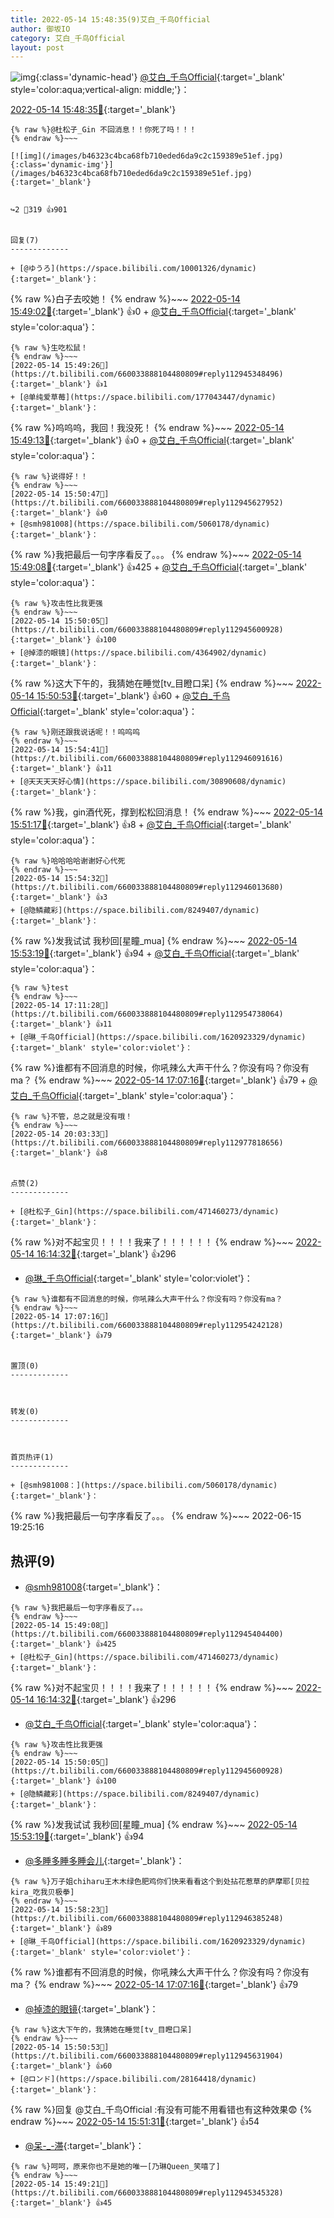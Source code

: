```yaml
---
title: 2022-05-14 15:48:35(9)艾白_千鸟Official
author: 御坂IO
category: 艾白_千鸟Official
layout: post
---
```


![img](/images/9ae8b9445fd0665cc014d9080156a45271be73c6.jpg){:class='dynamic-head'}
[@艾白_千鸟Official](https://space.bilibili.com/334537711/dynamic){:target='_blank' style='color:aqua;vertical-align: middle;'}：

[2022-05-14 15:48:35🔗](https://t.bilibili.com/660033888104480809){:target='_blank'}

~~~
{% raw %}@杜松子_Gin 不回消息！！你死了吗！！！
{% endraw %}~~~

[![img](/images/b46323c4bca68fb710eded6da9c2c159389e51ef.jpg){:class='dynamic-img'}](/images/b46323c4bca68fb710eded6da9c2c159389e51ef.jpg){:target='_blank'}


↪️2 💬319 👍901


回复(7)
-------------

+ [@ゆうろ](https://space.bilibili.com/10001326/dynamic){:target='_blank'}：
~~~
{% raw %}白子去咬她！
{% endraw %}~~~
[2022-05-14 15:49:02🔗](https://t.bilibili.com/660033888104480809#reply112945334432){:target='_blank'} 👍0
    + [@艾白_千鸟Official](https://space.bilibili.com/334537711/dynamic){:target='_blank' style='color:aqua'}：
~~~
{% raw %}生吃松鼠！
{% endraw %}~~~
[2022-05-14 15:49:26🔗](https://t.bilibili.com/660033888104480809#reply112945348496){:target='_blank'} 👍1
+ [@单纯爱草莓](https://space.bilibili.com/177043447/dynamic){:target='_blank'}：
~~~
{% raw %}呜呜呜，我回！我没死！
{% endraw %}~~~
[2022-05-14 15:49:13🔗](https://t.bilibili.com/660033888104480809#reply112945340688){:target='_blank'} 👍0
    + [@艾白_千鸟Official](https://space.bilibili.com/334537711/dynamic){:target='_blank' style='color:aqua'}：
~~~
{% raw %}说得好！！
{% endraw %}~~~
[2022-05-14 15:50:47🔗](https://t.bilibili.com/660033888104480809#reply112945627952){:target='_blank'} 👍0
+ [@smh981008](https://space.bilibili.com/5060178/dynamic){:target='_blank'}：
~~~
{% raw %}我把最后一句字序看反了。。。
{% endraw %}~~~
[2022-05-14 15:49:08🔗](https://t.bilibili.com/660033888104480809#reply112945404400){:target='_blank'} 👍425
    + [@艾白_千鸟Official](https://space.bilibili.com/334537711/dynamic){:target='_blank' style='color:aqua'}：
~~~
{% raw %}攻击性比我更强
{% endraw %}~~~
[2022-05-14 15:50:05🔗](https://t.bilibili.com/660033888104480809#reply112945600928){:target='_blank'} 👍100
+ [@掉漆的眼镜](https://space.bilibili.com/4364902/dynamic){:target='_blank'}：
~~~
{% raw %}这大下午的，我猜她在睡觉[tv_目瞪口呆]
{% endraw %}~~~
[2022-05-14 15:50:53🔗](https://t.bilibili.com/660033888104480809#reply112945631904){:target='_blank'} 👍60
    + [@艾白_千鸟Official](https://space.bilibili.com/334537711/dynamic){:target='_blank' style='color:aqua'}：
~~~
{% raw %}刚还跟我说话呢！！呜呜呜
{% endraw %}~~~
[2022-05-14 15:54:41🔗](https://t.bilibili.com/660033888104480809#reply112946091616){:target='_blank'} 👍11
+ [@天天天天好心情](https://space.bilibili.com/30890608/dynamic){:target='_blank'}：
~~~
{% raw %}我，gin酒代死，撑到松松回消息！
{% endraw %}~~~
[2022-05-14 15:51:17🔗](https://t.bilibili.com/660033888104480809#reply112945708960){:target='_blank'} 👍8
    + [@艾白_千鸟Official](https://space.bilibili.com/334537711/dynamic){:target='_blank' style='color:aqua'}：
~~~
{% raw %}哈哈哈哈谢谢好心代死
{% endraw %}~~~
[2022-05-14 15:54:32🔗](https://t.bilibili.com/660033888104480809#reply112946013680){:target='_blank'} 👍3
+ [@隐鳞藏彩](https://space.bilibili.com/8249407/dynamic){:target='_blank'}：
~~~
{% raw %}发我试试 我秒回[星瞳_mua]
{% endraw %}~~~
[2022-05-14 15:53:19🔗](https://t.bilibili.com/660033888104480809#reply112945886832){:target='_blank'} 👍94
    + [@艾白_千鸟Official](https://space.bilibili.com/334537711/dynamic){:target='_blank' style='color:aqua'}：
~~~
{% raw %}test
{% endraw %}~~~
[2022-05-14 17:11:28🔗](https://t.bilibili.com/660033888104480809#reply112954738064){:target='_blank'} 👍11
+ [@琳_千鸟Official](https://space.bilibili.com/1620923329/dynamic){:target='_blank' style='color:violet'}：
~~~
{% raw %}谁都有不回消息的时候，你吼辣么大声干什么？你没有吗？你没有ma？
{% endraw %}~~~
[2022-05-14 17:07:16🔗](https://t.bilibili.com/660033888104480809#reply112954242128){:target='_blank'} 👍79
    + [@艾白_千鸟Official](https://space.bilibili.com/334537711/dynamic){:target='_blank' style='color:aqua'}：
~~~
{% raw %}不管，总之就是没有哦！
{% endraw %}~~~
[2022-05-14 20:03:33🔗](https://t.bilibili.com/660033888104480809#reply112977818656){:target='_blank'} 👍8


点赞(2)
-------------

+ [@杜松子_Gin](https://space.bilibili.com/471460273/dynamic){:target='_blank'}：
~~~
{% raw %}对不起宝贝！！！！我来了！！！！！！
{% endraw %}~~~
[2022-05-14 16:14:32🔗](https://t.bilibili.com/660033888104480809#reply112948155712){:target='_blank'} 👍296
+ [@琳_千鸟Official](https://space.bilibili.com/1620923329/dynamic){:target='_blank' style='color:violet'}：
~~~
{% raw %}谁都有不回消息的时候，你吼辣么大声干什么？你没有吗？你没有ma？
{% endraw %}~~~
[2022-05-14 17:07:16🔗](https://t.bilibili.com/660033888104480809#reply112954242128){:target='_blank'} 👍79


置顶(0)
-------------



转发(0)
-------------



首页热评(1)
-------------

+ [@smh981008：](https://space.bilibili.com/5060178/dynamic){:target='_blank'}：
~~~
{% raw %}我把最后一句字序看反了。。。
{% endraw %}~~~
2022-06-15 19:25:16


热评(9)
-------------

+ [@smh981008](https://space.bilibili.com/5060178/dynamic){:target='_blank'}：
~~~
{% raw %}我把最后一句字序看反了。。。
{% endraw %}~~~
[2022-05-14 15:49:08🔗](https://t.bilibili.com/660033888104480809#reply112945404400){:target='_blank'} 👍425
+ [@杜松子_Gin](https://space.bilibili.com/471460273/dynamic){:target='_blank'}：
~~~
{% raw %}对不起宝贝！！！！我来了！！！！！！
{% endraw %}~~~
[2022-05-14 16:14:32🔗](https://t.bilibili.com/660033888104480809#reply112948155712){:target='_blank'} 👍296
+ [@艾白_千鸟Official](https://space.bilibili.com/334537711/dynamic){:target='_blank' style='color:aqua'}：
~~~
{% raw %}攻击性比我更强
{% endraw %}~~~
[2022-05-14 15:50:05🔗](https://t.bilibili.com/660033888104480809#reply112945600928){:target='_blank'} 👍100
+ [@隐鳞藏彩](https://space.bilibili.com/8249407/dynamic){:target='_blank'}：
~~~
{% raw %}发我试试 我秒回[星瞳_mua]
{% endraw %}~~~
[2022-05-14 15:53:19🔗](https://t.bilibili.com/660033888104480809#reply112945886832){:target='_blank'} 👍94
+ [@多睡多睡多睡会儿](https://space.bilibili.com/32551490/dynamic){:target='_blank'}：
~~~
{% raw %}万子姐chiharu王木木绿色肥鸡你们快来看看这个到处拈花惹草的萨摩耶[贝拉kira_吃我贝极拳]
{% endraw %}~~~
[2022-05-14 15:58:23🔗](https://t.bilibili.com/660033888104480809#reply112946385248){:target='_blank'} 👍89
+ [@琳_千鸟Official](https://space.bilibili.com/1620923329/dynamic){:target='_blank' style='color:violet'}：
~~~
{% raw %}谁都有不回消息的时候，你吼辣么大声干什么？你没有吗？你没有ma？
{% endraw %}~~~
[2022-05-14 17:07:16🔗](https://t.bilibili.com/660033888104480809#reply112954242128){:target='_blank'} 👍79
+ [@掉漆的眼镜](https://space.bilibili.com/4364902/dynamic){:target='_blank'}：
~~~
{% raw %}这大下午的，我猜她在睡觉[tv_目瞪口呆]
{% endraw %}~~~
[2022-05-14 15:50:53🔗](https://t.bilibili.com/660033888104480809#reply112945631904){:target='_blank'} 👍60
+ [@ロンド](https://space.bilibili.com/28164418/dynamic){:target='_blank'}：
~~~
{% raw %}回复 @艾白_千鸟Official :有没有可能不用看错也有这种效果😨
{% endraw %}~~~
[2022-05-14 15:51:31🔗](https://t.bilibili.com/660033888104480809#reply112945716960){:target='_blank'} 👍54
+ [@呆-_-滞](https://space.bilibili.com/286670286/dynamic){:target='_blank'}：
~~~
{% raw %}呵呵，原来你也不是她的唯一[乃琳Queen_笑嘻了]
{% endraw %}~~~
[2022-05-14 15:49:21🔗](https://t.bilibili.com/660033888104480809#reply112945345328){:target='_blank'} 👍45


